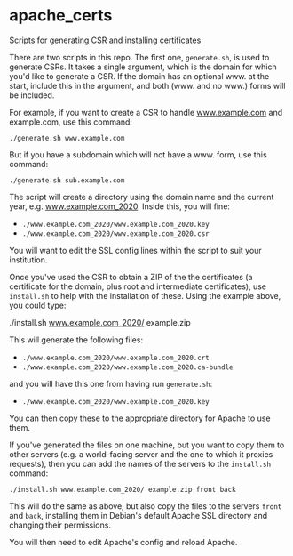 # apache_certs

Scripts for generating CSR and installing certificates

There are two scripts in this repo. The first one, `generate.sh`, is
used to generate CSRs. It takes a single argument, which is the domain
for which you'd like to generate a CSR. If the domain has an optional
www. at the start, include this in the argument, and both (www. and no
www.) forms will be included.

For example, if you want to create a CSR to handle www.example.com and
example.com, use this command:

`./generate.sh www.example.com`

But if you have a subdomain which will not have a www. form, use this
command:

`./generate.sh sub.example.com`

The script will create a directory using the domain name and the
current year, e.g. www.example.com_2020. Inside this, you will fine:

- `./www.example.com_2020/www.example.com_2020.key`
- `./www.example.com_2020/www.example.com_2020.csr`

You will want to edit the SSL config lines within the script to suit
your institution.

Once you've used the CSR to obtain a ZIP of the the certificates (a
certificate for the domain, plus root and intermediate certificates),
use `install.sh` to help with the installation of these. Using the
example above, you could type:

./install.sh www.example.com_2020/ example.zip

This will generate the following files:

- `./www.example.com_2020/www.example.com_2020.crt`
- `./www.example.com_2020/www.example.com_2020.ca-bundle`

and you will have this one from having run `generate.sh`:

- `./www.example.com_2020/www.example.com_2020.key`

You can then copy these to the appropriate directory for Apache to use
them.

If you've generated the files on one machine, but you want to copy
them to other servers (e.g. a world-facing server and the one to which
it proxies requests), then you can add the names of the servers to the
`install.sh` command:

`./install.sh www.example.com_2020/ example.zip front back`

This will do the same as above, but also copy the files to the servers
`front` and `back`, installing them in Debian's default Apache SSL
directory and changing their permissions.

You will then need to edit Apache's config and reload Apache.